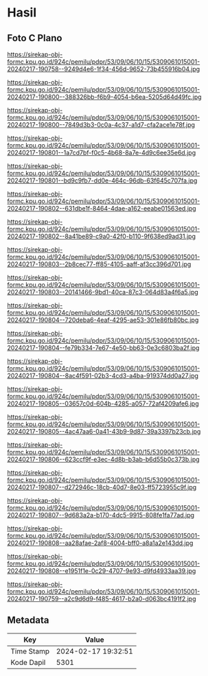 # Hasil

## Foto C Plano

https://sirekap-obj-formc.kpu.go.id/924c/pemilu/pdpr/53/09/06/10/15/5309061015001-20240217-190758--9249d4e6-1f34-456d-9652-73b455916b04.jpg

https://sirekap-obj-formc.kpu.go.id/924c/pemilu/pdpr/53/09/06/10/15/5309061015001-20240217-190800--388326bb-f6b9-4054-b6ea-5205d64d49fc.jpg

https://sirekap-obj-formc.kpu.go.id/924c/pemilu/pdpr/53/09/06/10/15/5309061015001-20240217-190800--7849d3b3-0c0a-4c37-a1d7-cfa2ace1e78f.jpg

https://sirekap-obj-formc.kpu.go.id/924c/pemilu/pdpr/53/09/06/10/15/5309061015001-20240217-190801--1a7cd7bf-f0c5-4b68-8a7e-4d9c6ee35e6d.jpg

https://sirekap-obj-formc.kpu.go.id/924c/pemilu/pdpr/53/09/06/10/15/5309061015001-20240217-190801--bd9c9fb7-dd0e-464c-96db-63f645c707fa.jpg

https://sirekap-obj-formc.kpu.go.id/924c/pemilu/pdpr/53/09/06/10/15/5309061015001-20240217-190802--631dbe1f-8464-4dae-a162-eeabe01563ed.jpg

https://sirekap-obj-formc.kpu.go.id/924c/pemilu/pdpr/53/09/06/10/15/5309061015001-20240217-190802--8a41be89-c9a0-42f0-b110-9f638ed9ad31.jpg

https://sirekap-obj-formc.kpu.go.id/924c/pemilu/pdpr/53/09/06/10/15/5309061015001-20240217-190803--2b8cec77-ff85-4105-aaff-af3cc396d701.jpg

https://sirekap-obj-formc.kpu.go.id/924c/pemilu/pdpr/53/09/06/10/15/5309061015001-20240217-190803--20141466-9bd1-40ca-87c3-064d83a4f6a5.jpg

https://sirekap-obj-formc.kpu.go.id/924c/pemilu/pdpr/53/09/06/10/15/5309061015001-20240217-190804--720deba6-4eaf-4295-ae53-301e86fb80bc.jpg

https://sirekap-obj-formc.kpu.go.id/924c/pemilu/pdpr/53/09/06/10/15/5309061015001-20240217-190804--fe79b334-7e67-4e50-bb63-0e3c6803ba2f.jpg

https://sirekap-obj-formc.kpu.go.id/924c/pemilu/pdpr/53/09/06/10/15/5309061015001-20240217-190804--8ac4f591-02b3-4cd3-a4ba-919374dd0a27.jpg

https://sirekap-obj-formc.kpu.go.id/924c/pemilu/pdpr/53/09/06/10/15/5309061015001-20240217-190805--03657c0d-604b-4285-a057-72af4209afe6.jpg

https://sirekap-obj-formc.kpu.go.id/924c/pemilu/pdpr/53/09/06/10/15/5309061015001-20240217-190805--4ac47aa6-0a41-43b9-9d87-39a3397b23cb.jpg

https://sirekap-obj-formc.kpu.go.id/924c/pemilu/pdpr/53/09/06/10/15/5309061015001-20240217-190806--623ccf9f-e3ec-4d8b-b3ab-b6d55b0c373b.jpg

https://sirekap-obj-formc.kpu.go.id/924c/pemilu/pdpr/53/09/06/10/15/5309061015001-20240217-190807--d272946c-18cb-40d7-8e03-ff5723955c9f.jpg

https://sirekap-obj-formc.kpu.go.id/924c/pemilu/pdpr/53/09/06/10/15/5309061015001-20240217-190807--9d683a2a-b170-4dc5-9915-808fe1fa77ad.jpg

https://sirekap-obj-formc.kpu.go.id/924c/pemilu/pdpr/53/09/06/10/15/5309061015001-20240217-190808--aa28afae-2af8-4004-bff0-a8a1a2e143dd.jpg

https://sirekap-obj-formc.kpu.go.id/924c/pemilu/pdpr/53/09/06/10/15/5309061015001-20240217-190808--e1951f1e-0c29-4707-9e93-d9fd4933aa39.jpg

https://sirekap-obj-formc.kpu.go.id/924c/pemilu/pdpr/53/09/06/10/15/5309061015001-20240217-190759--a2c9d6d9-f485-4617-b2a0-d063bc4191f2.jpg


## Metadata

| Key        | Value               |
| ---------- | ------------------- |
| Time Stamp | 2024-02-17 19:32:51 |
| Kode Dapil | 5301                |



